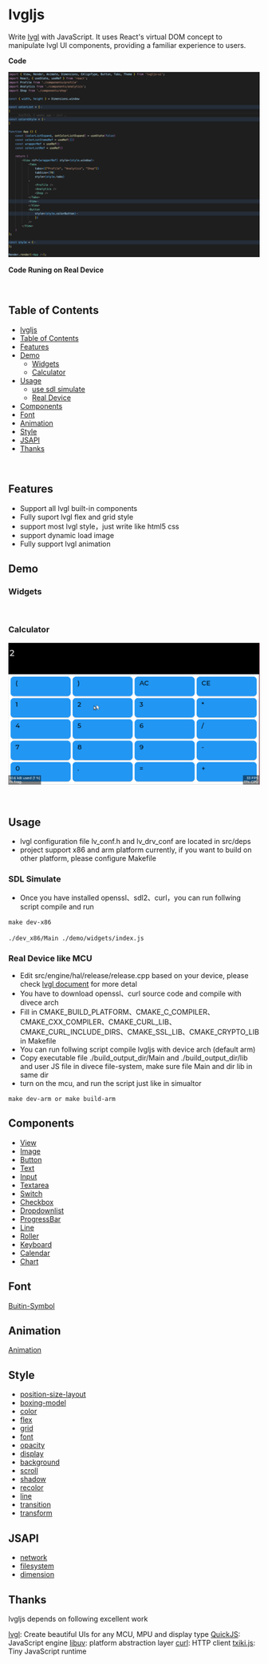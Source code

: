 # lvgljs

Write [lvgl](https://github.com/lvgl/lvgl) with JavaScript. It uses React's virtual DOM concept to manipulate lvgl UI components, providing a familiar experience to users.

**Code**

<img src="./demo/screenshoot/code.png">

<br />

**Code Runing on Real Device**

<br />

## Table of Contents
  - [lvgljs](#lvgljs)
  - [Table of Contents](#table-of-contents)
  - [Features](#features)
  - [Demo](#demo)
    - [Widgets](#widgets)
    - [Calculator](#calculator)
  - [Usage](#usage)
    - [use sdl simulate](#use-sdl-simulate)
    - [Real Device](#real-device)
  - [Components](#components)
  - [Font](#font)
  - [Animation](#animation)
  - [Style](#style)
  - [JSAPI](#jsapi)
  - [Thanks](#thanks)

<br />

## Features
- Support all lvgl built-in components
- Fully suport lvgl flex and grid style
- support most lvgl style，just write like html5 css
- support dynamic load image
- Fully support lvgl animation

## Demo

### Widgets

<br />

### Calculator
![sdl_simulator](./demo/calculator/screenshoot/sdl_simulator.gif)

<br />

## Usage
- lvgl configuration file lv_conf.h and lv_drv_conf are located in src/deps
- project support x86 and arm platform currently, if you want to build on other platform, please configure Makefile
### SDL Simulate

- Once you have installed openssl、sdl2、curl，you can run follwing script compile and run

```shell
make dev-x86

./dev_x86/Main ./demo/widgets/index.js
```

### Real Device like MCU
- Edit src/engine/hal/release/release.cpp based on your device, please check [lvgl document](https://docs.lvgl.io/latest/en/html/porting/index.html) for more detal
- You have to download openssl、curl source code and compile with divece arch
- Fill in CMAKE_BUILD_PLATFORM、CMAKE_C_COMPILER、CMAKE_CXX_COMPILER、CMAKE_CURL_LIB、CMAKE_CURL_INCLUDE_DIRS、CMAKE_SSL_LIB、CMAKE_CRYPTO_LIB in Makefile
- You can run follwing script compile lvgljs with device arch (default arm)
- Copy executable file ./build_output_dir/Main and ./build_output_dir/lib and user JS file in divece file-system, make sure file Main and dir lib in same dir
- turn on the mcu, and run the script just like in simualtor

```shell
make dev-arm or make build-arm
```

## Components
- [View](./doc/component/View.md)
- [Image](./doc/component/Image.md)
- [Button](./doc/component/Button.md)
- [Text](./doc/component/Text.md)
- [Input](./doc/component/Input.md)
- [Textarea](./doc/component/Textarea.md)
- [Switch](./doc/component/Switch.md)
- [Checkbox](./doc/component/Checkbox.md)
- [Dropdownlist](./doc/component/Dropdownlist.md)
- [ProgressBar](./doc/component/ProgressBar.md)
- [Line](./doc/component/Line.md)
- [Roller](./doc/component/Roller.md)
- [Keyboard](./doc/component/Keyboard.md)
- [Calendar](./doc/component/Calendar.md)
- [Chart](./doc/component/Chart.md)

## Font
[Buitin-Symbol](./doc/Symbol/symbol.md)

## Animation
[Animation](./doc/animate/animate.md)

## Style
- [position-size-layout](./doc/style/position-size-layout.md)
- [boxing-model](./doc/style/boxing-model.md)
- [color](./doc/style/color.md)
- [flex](./doc/style/flex.md)
- [grid](./doc/style/grid.md)
- [font](./doc/style/font.md)
- [opacity](./doc/style/opacity.md)
- [display](./doc/style/display.md)
- [background](./doc/style/background.md)
- [scroll](./doc/style/scroll.md)
- [shadow](./doc/style/shadow.md)
- [recolor](./doc/style/recolor.md)
- [line](./doc/style/line.md)
- [transition](./doc/style/transition.md)
- [transform](./doc/style/transform.md)

## JSAPI
- [network](./doc/jsapi/network.md)
- [filesystem](./doc/jsapi/fs.md)
- [dimension](./doc/jsapi/dimension.md)

## Thanks
lvgljs depends on following excellent work

[lvgl](https://github.com/lvgl/lvgl): Create beautiful UIs for any MCU, MPU and display type
[QuickJS](https://bellard.org/quickjs/): JavaScript engine
[libuv](https://github.com/libuv/libuv): platform abstraction layer
[curl](https://github.com/curl/curl): HTTP client
[txiki.js](https://github.com/saghul/txiki.js): Tiny JavaScript runtime

